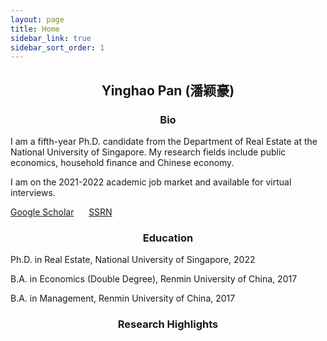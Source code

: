 ```yaml
---
layout: page
title: Home
sidebar_link: true
sidebar_sort_order: 1
---
```

 

## <center> Yinghao Pan (潘颖豪) </center>

### <center>Bio</center>
I am a fifth-year Ph.D. candidate from the Department of Real Estate at the National University of Singapore. My research fields include public economics, household finance and Chinese economy.

I am on the 2021-2022 academic job market and available for virtual interviews.

[Google Scholar](https://scholar.google.com/citations?user=d8OG-4UAAAAJ&hl=en) &nbsp;&nbsp;&nbsp;&nbsp;  [SSRN](https://papers.ssrn.com/sol3/cf_dev/AbsByAuth.cfm?per_id=2959716) 


### <center>Education</center>

Ph.D. in Real Estate, National University of Singapore, 2022

B.A. in Economics (Double Degree), Renmin University of China, 2017

B.A. in Management, Renmin University of China, 2017

### <center>Research Highlights</center>


